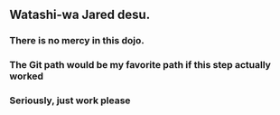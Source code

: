 ## Watashi-wa Jared desu.
### There is no mercy in this dojo.
### The Git path would be my favorite path if this step actually worked
### Seriously, just work please
